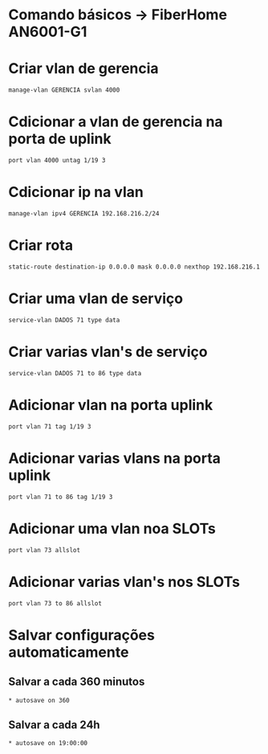 # Comando básicos -> FiberHome AN6001-G1

# Criar vlan de gerencia
	manage-vlan GERENCIA svlan 4000

# Cdicionar a vlan de gerencia na porta de uplink
	port vlan 4000 untag 1/19 3

# Cdicionar ip na vlan
	manage-vlan ipv4 GERENCIA 192.168.216.2/24

# Criar rota
	static-route destination-ip 0.0.0.0 mask 0.0.0.0 nexthop 192.168.216.1

# Criar uma vlan de serviço
	service-vlan DADOS 71 type data

# Criar varias vlan's de serviço
	service-vlan DADOS 71 to 86 type data

# Adicionar vlan na porta uplink
	port vlan 71 tag 1/19 3

# Adicionar varias vlans na porta uplink
	port vlan 71 to 86 tag 1/19 3

# Adicionar uma vlan noa SLOTs
	port vlan 73 allslot

# Adicionar varias vlan's nos SLOTs
	port vlan 73 to 86 allslot

# Salvar configurações automaticamente
## Salvar a cada 360 minutos
	* autosave on 360

## Salvar a cada 24h
	* autosave on 19:00:00

